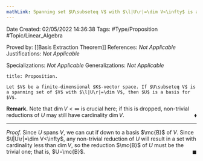 ```yaml
---
mathLink: Spanning set $U\subseteq V$ with $\l|U\r|=\dim V<\infty$ is a basis
---
```


<div class="topSpace"></div>

Date Created: 02/05/2022 14:36:38
Tags: #Type/Proposition #Topic/Linear_Algebra

Proved by: [[Basis Extraction Theorem]]
References: _Not Applicable_
Justifications: _Not Applicable_

Specializations: _Not Applicable_
Generalizations: _Not Applicable_

``` ad-Proposition
title: Proposition.

Let $V$ be a finite-dimensional $K$-vector space. If $U\subseteq V$ is a spanning set of $V$ with $\l|U\r|=\dim V$, then $U$ is a basis for $V$.

```

**Remark.** Note that $\dim V<\infty$ is crucial here; if this is dropped, non-trivial reductions of $U$ may still have cardinality $\dim V$.<span style="float:right;">$\blacklozenge$</span>

---

<i>Proof.</i> Since $U$ spans $V$, we can cut if down to a basis $\mc{B}$ of $V$. Since $\l|U\r|=\dim V<\infty$, any non-trivial reduction of $U$ will result in a set with cardinality less than $\dim V$, so the reduction $\mc{B}$ of $U$ must be the trivial one; that is, $U=\mc{B}$.<span style="float:right;">$\blacksquare$</span>
